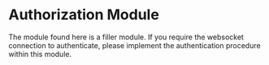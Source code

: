 # Authorization Module

The module found here is a filler module. If you require the websocket connection to authenticate, please implement the authentication procedure within this module.
